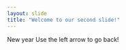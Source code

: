 ```yaml
---
layout: slide
title: "Welcome to our second slide!"
---
```

New year
Use the left arrow to go back!
